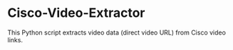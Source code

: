 # Cisco-Video-Extractor
This Python script extracts video data (direct video URL) from Cisco video links.
